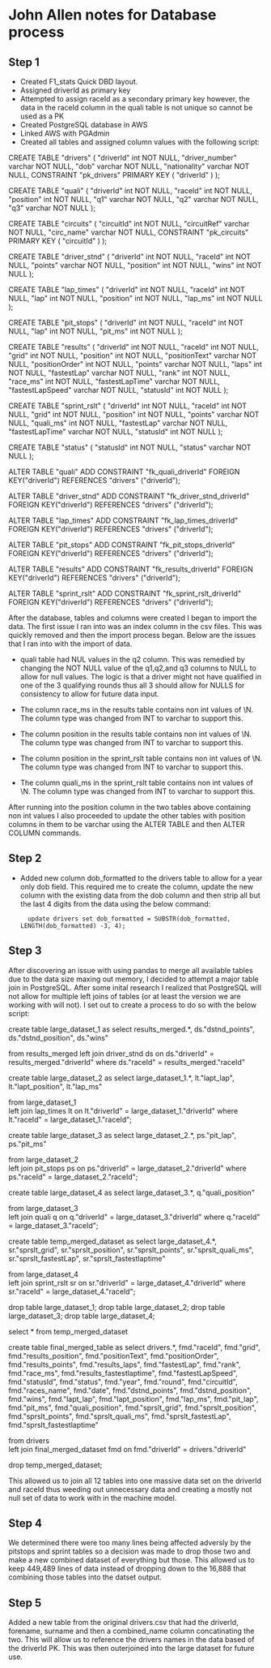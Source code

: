 # John Allen notes for Database process

## Step 1

- Created F1_stats Quick DBD layout.
-  Assigned driverId as primary key
-  Attempted to assign raceId as a secondary primary key however, the data in the raceId column in the quali table is not unique so cannot be used as a PK
- Created PostgreSQL database in AWS
- Linked AWS with PGAdmin
- Created all tables and assigned column values with the following script:

CREATE TABLE "drivers" (
    "driverId" int   NOT NULL,
    "driver_number" varchar   NOT NULL,
    "dob" varchar   NOT NULL,
    "nationality" varchar   NOT NULL,
    CONSTRAINT "pk_drivers" PRIMARY KEY (
        "driverId"
     )
);

CREATE TABLE "quali" (
    "driverId" int   NOT NULL,
    "raceId" int   NOT NULL,
    "position" int   NOT NULL,
    "q1" varchar   NOT NULL,
    "q2" varchar   NOT NULL,
    "q3" varchar   NOT NULL
);

CREATE TABLE "circuits" (
    "circuitId" int   NOT NULL,
    "circuitRef" varchar   NOT NULL,
    "circ_name" varchar   NOT NULL,
    CONSTRAINT "pk_circuits" PRIMARY KEY (
        "circuitId"
     )
);

CREATE TABLE "driver_stnd" (
    "driverId" int   NOT NULL,
    "raceId" int   NOT NULL,
    "points" varchar   NOT NULL,
    "position" int   NOT NULL,
    "wins" int   NOT NULL
);

CREATE TABLE "lap_times" (
    "driverId" int   NOT NULL,
    "raceId" int   NOT NULL,
    "lap" int   NOT NULL,
    "position" int   NOT NULL,
    "lap_ms" int   NOT NULL
);

CREATE TABLE "pit_stops" (
    "driverId" int   NOT NULL,
    "raceId" int   NOT NULL,
    "lap" int   NOT NULL,
    "pit_ms" int   NOT NULL
);

CREATE TABLE "results" (
    "driverId" int   NOT NULL,
    "raceId" int   NOT NULL,
    "grid" int   NOT NULL,
    "position" int   NOT NULL,
    "positionText" varchar   NOT NULL,
    "positionOrder" int   NOT NULL,
    "points" varchar   NOT NULL,
    "laps" int   NOT NULL,
    "fastestLap" varchar   NOT NULL,
    "rank" int   NOT NULL,
    "race_ms" int   NOT NULL,
    "fastestLapTime" varchar   NOT NULL,
    "fastestLapSpeed" varchar   NOT NULL,
    "statusId" int   NOT NULL
);

CREATE TABLE "sprint_rslt" (
    "driverId" int   NOT NULL,
    "raceId" int   NOT NULL,
    "grid" int   NOT NULL,
    "position" int   NOT NULL,
    "points" varchar   NOT NULL,
    "quali_ms" int   NOT NULL,
    "fastestLap" varchar   NOT NULL,
    "fastestLapTime" varchar   NOT NULL,
    "statusId" int   NOT NULL
);

CREATE TABLE "status" (
    "statusId" int   NOT NULL,
    "status" varchar   NOT NULL
);

ALTER TABLE "quali" ADD CONSTRAINT "fk_quali_driverId" FOREIGN KEY("driverId")
REFERENCES "drivers" ("driverId");

ALTER TABLE "driver_stnd" ADD CONSTRAINT "fk_driver_stnd_driverId" FOREIGN KEY("driverId")
REFERENCES "drivers" ("driverId");

ALTER TABLE "lap_times" ADD CONSTRAINT "fk_lap_times_driverId" FOREIGN KEY("driverId")
REFERENCES "drivers" ("driverId");

ALTER TABLE "pit_stops" ADD CONSTRAINT "fk_pit_stops_driverId" FOREIGN KEY("driverId")
REFERENCES "drivers" ("driverId");

ALTER TABLE "results" ADD CONSTRAINT "fk_results_driverId" FOREIGN KEY("driverId")
REFERENCES "drivers" ("driverId");

ALTER TABLE "sprint_rslt" ADD CONSTRAINT "fk_sprint_rslt_driverId" FOREIGN KEY("driverId")
REFERENCES "drivers" ("driverId");


After the database, tables and columns were created I began to import the data. The first issue I ran into was an index column in the csv files. This was quickly removed and then the import process began. Below are the issues that I ran into with the import of data.

- quali table had NUL values in the q2 column. This was remedied by changing the NOT NULL value of the q1,q2,and q3 columns to NULL to allow for null values. The logic is that a driver might not have qualified in one of the 3 qualifying rounds thus all 3 should allow for NULLS for consistency to allow for future data input.

- The column race_ms in the results table contains non int values of \N. The column type was changed from INT to varchar to support this.
- The column position in the results table contains non int values of \N. The column type was changed from INT to varchar to support this.
- The column position in the sprint_rslt table contains non int values of \N. The column type was changed from INT to varchar to support this.
- The column quali_ms in the sprint_rslt table contains non int values of \N. The column type was changed from INT to varchar to support this.

After running into the position column in the two tables above containing non int values I also proceeded to update the other tables with position columns in them to be varchar using the ALTER TABLE and then ALTER COLUMN commands.

## Step 2

- Added new column dob_formatted to the drivers table to allow for a year only dob field. This required me to create the column, update the new column with the existing data from the dob column and then strip all but the last 4 digits from the data using the below command:

        update drivers set dob_formatted = SUBSTR(dob_formatted, LENGTH(dob_formatted) -3, 4);


## Step 3
After discovering an issue with using pandas to merge all available tables due to the data size maxing out memory, I decided to attempt a major table join in PostgreSQL. After some inital research I realized that PostgreSQL will not allow for multiple left joins of tables (or at least the version we are working with will not). I set out to create a process to do so with the below script:

create table large_dataset_1 as select 
		results_merged.*,
		ds."dstnd_points",
		ds."dstnd_position",
		ds."wins"
		
from results_merged
	left join driver_stnd ds
	on ds."driverId" = results_merged."driverId"
	where ds."raceId" = results_merged."raceId"




create table large_dataset_2 as select
		large_dataset_1.*,
		lt."lapt_lap",
		lt."lapt_position",
		lt."lap_ms"
		
from large_dataset_1		
left join lap_times lt
	on lt."driverId" = large_dataset_1."driverId" 
	where lt."raceId" = large_dataset_1."raceId";



create table large_dataset_3 as select
large_dataset_2.*,
		ps."pit_lap",
		ps."pit_ms"
		
from large_dataset_2	
left join pit_stops ps
	on ps."driverId" = large_dataset_2."driverId" 
	where ps."raceId" = large_dataset_2."raceId";



create table large_dataset_4 as select
large_dataset_3.*,
		q."quali_position"
		
from large_dataset_3		
	left join quali q
	on q."driverId" = large_dataset_3."driverId" 
	where q."raceId" = large_dataset_3."raceId";
	
create table temp_merged_dataset as select
large_dataset_4.*,
		sr."sprslt_grid",
		sr."sprslt_position",
		sr."sprslt_points",
		sr."sprslt_quali_ms",
		sr."sprslt_fastestLap",
		sr."sprslt_fastestlaptime"

from large_dataset_4	
	left join sprint_rslt sr
	on sr."driverId" = large_dataset_4."driverId" 
	where sr."raceId" = large_dataset_4."raceId";

drop table large_dataset_1;
drop table large_dataset_2;
drop table large_dataset_3;
drop table large_dataset_4;

select * from temp_merged_dataset

create table final_merged_table as select
drivers.*,
fmd."raceId",
fmd."grid",
fmd."results_position",
fmd."positionText",
fmd."positionOrder",
fmd."results_points",
fmd."results_laps",
fmd."fastestLap",
fmd."rank",
fmd."race_ms",
fmd."results_fastestlaptime",
fmd."fastestLapSpeed",
fmd."statusId",
fmd."status",
fmd."year",
fmd."round",
fmd."circuitId",
fmd."races_name",
fmd."date",
fmd."dstnd_points",
fmd."dstnd_position",
fmd."wins",
fmd."lapt_lap",
fmd."lapt_position",
fmd."lap_ms",
fmd."pit_lap",
fmd."pit_ms",
fmd."quali_position",
fmd."sprslt_grid",
fmd."sprslt_position",
fmd."sprslt_points",
fmd."sprslt_quali_ms",
fmd."sprslt_fastestLap",
fmd."sprslt_fastestlaptime"

from drivers	
left join final_merged_dataset fmd
	on fmd."driverId" = drivers."driverId"
    
drop temp_merged_dataset;


This allowed us to join all 12 tables into one massive data set on the driverId and raceId thus weeding out unnecessary data and creating a mostly not null set of data to work with in the machine model.

## Step 4

We determined there were too many lines being affected adversly by the pitstops and sprint tables so a decision was made to drop those two and make a new combined dataset of everything but those. This allowed us to keep 449,489 lines of data instead of dropping down to the 16,888 that combining those tables into the datset output.

## Step 5

Added a new table from the original drivers.csv that had the driverId, forename, surname and then a combined_name column concatinating the two. This will allow us to reference the drivers names in the data based of the driverId PK. This was then outerjoined into the large dataset for future use.